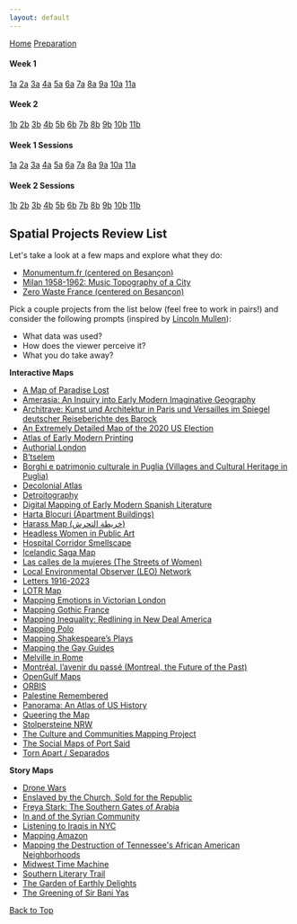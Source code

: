 ```yaml
---
layout: default
---
```


<a name="top"></a>

<div class="session-nav-sidebar">
  <a href="./index.html" class="session-nav-home">Home</a>
  <a href="./workshop-prep.html" class="session-nav-prep">Preparation</a>
  
  <div class="session-nav-week">
    <h4>Week 1</h4>
    <a href="./index.html#1a-introduction-to-spatial-humanities" class="session-nav-button">1a</a>
    <a href="./index.html#2a-modeling-spatial-data-for-the-humanities" class="session-nav-button">2a</a>
    <a href="./index.html#3a-critical-review-of-projects" class="session-nav-button">3a</a>
    <a href="./index.html#4a-semantic-annotation-with-recogito-and-visualizing-spatial-data-with-kepler" class="session-nav-button">4a</a>
    <a href="./index.html#5a-github-github-desktop-markdown-and-github-pages" class="session-nav-button">5a</a>
    <a href="./index.html#6a-github-github-desktop-markdown-and-github-pages-continued" class="session-nav-button">6a</a>
    <a href="./index.html#7a-map-visualization" class="session-nav-button">7a</a>
    <a href="./index.html#8a-intro-to-qgis" class="session-nav-button">8a</a>
    <a href="./index.html#9a-intro-to-qgis-continued" class="session-nav-button">9a</a>
    <a href="./index.html#10a-visit-to-bibliothèque-détude-et-de-conservation" class="session-nav-button">10a</a>
    <a href="./index.html#11a-agent-based-recoding-of-maps" class="session-nav-button">11a</a>
  </div>
  
  <div class="session-nav-week">
    <h4>Week 2</h4>
    <a href="./index.html#1b-xxxx" class="session-nav-button">1b</a>
    <a href="./index.html#2b-xxxx" class="session-nav-button">2b</a>
    <a href="./index.html#3b-xxxx" class="session-nav-button">3b</a>
    <a href="./index.html#4b-xxx" class="session-nav-button">4b</a>
    <a href="./index.html#5b-xxxx" class="session-nav-button">5b</a>
    <a href="./index.html#6b-xxxx" class="session-nav-button">6b</a>
    <a href="./index.html#7b-xxxx" class="session-nav-button">7b</a>
    <a href="./index.html#8b" class="session-nav-button">8b</a>
    <a href="./index.html#9b-xxxx" class="session-nav-button">9b</a>
    <a href="./index.html#10b-xxxx" class="session-nav-button">10b</a>
    <a href="./index.html#11b-xxxx" class="session-nav-button">11b</a>
  </div>
</div>

<div class="session-nav-mobile">
  <div class="session-nav-mobile-week">
    <h4>Week 1 Sessions</h4>
    <div class="session-nav-mobile-buttons">
      <a href="./index.html#1a-introduction-to-spatial-humanities" class="session-nav-mobile-button">1a</a>
      <a href="./index.html#2a-modeling-spatial-data-for-the-humanities" class="session-nav-mobile-button">2a</a>
      <a href="./index.html#3a-critical-review-of-projects" class="session-nav-mobile-button">3a</a>
      <a href="./index.html#4a-semantic-annotation-with-recogito-and-visualizing-spatial-data-with-kepler" class="session-nav-mobile-button">4a</a>
      <a href="./index.html#5a-github-github-desktop-markdown-and-github-pages" class="session-nav-mobile-button">5a</a>
      <a href="./index.html#6a-github-github-desktop-markdown-and-github-pages-continued" class="session-nav-mobile-button">6a</a>
      <a href="./index.html#7a-map-visualization" class="session-nav-mobile-button">7a</a>
      <a href="./index.html#8a-intro-to-qgis" class="session-nav-mobile-button">8a</a>
      <a href="./index.html#9a-intro-to-qgis-continued" class="session-nav-mobile-button">9a</a>
      <a href="./index.html#10a-visit-to-bibliothèque-détude-et-de-conservation" class="session-nav-mobile-button">10a</a>
      <a href="./index.html#11a-agent-based-recoding-of-maps" class="session-nav-mobile-button">11a</a>
    </div>
  </div>
  
  <div class="session-nav-mobile-week">
    <h4>Week 2 Sessions</h4>
    <div class="session-nav-mobile-buttons">
      <a href="./index.html#1b-xxxx" class="session-nav-mobile-button">1b</a>
      <a href="./index.html#2b-xxxx" class="session-nav-mobile-button">2b</a>
      <a href="./index.html#3b-xxxx" class="session-nav-mobile-button">3b</a>
      <a href="./index.html#4b-xxx" class="session-nav-mobile-button">4b</a>
      <a href="./index.html#5b-xxxx" class="session-nav-mobile-button">5b</a>
      <a href="./index.html#6b-xxxx" class="session-nav-mobile-button">6b</a>
      <a href="./index.html#7b-xxxx" class="session-nav-mobile-button">7b</a>
      <a href="./index.html#8b" class="session-nav-mobile-button">8b</a>
      <a href="./index.html#9b-xxxx" class="session-nav-mobile-button">9b</a>
      <a href="./index.html#10b-xxxx" class="session-nav-mobile-button">10b</a>
      <a href="./index.html#11b-xxxx" class="session-nav-mobile-button">11b</a>
    </div>
  </div>
</div>

## Spatial Projects Review List

Let's take a look at a few maps and explore what they do: 

- [Monumentum.fr (centered on Besançon)](https://monumentum.fr/departement/25/doubs) 
- [Milan 1958-1962: Music Topography of a City](https://www.musictopography.com/maps/)
- [Zero Waste France (centered on Besançon)](https://zerodechet.gogocarto.fr/annuaire#/carte/@47.237,6.027,14z?cat=all)


Pick a couple projects from the list below (feel free to work in pairs!) and consider the following prompts (inspired by [Lincoln Mullen](https://lincolnmullen.com/projects/spatial-workshop/literacy.html)):

- What data was used? 
- How does the viewer perceive it? 
- What you do take away? 

<!-- Project review content will be added here -->
**Interactive Maps**

- [A Map of Paradise Lost](https://olvidalo.github.io/paradise-lost/)
- [Amerasia: An Inquiry into Early Modern Imaginative Geography](https://www.ifaresearch.org/amerasia/#)
- [Architrave: Kunst und Architektur in Paris und Versailles im Spiegel deutscher Reiseberichte des Barock](https://architrave.eu/itinerary.html?lang=de#?tab-id=NumberedMap)
- [An Extremely Detailed Map of the 2020 US Election](https://www.nytimes.com/interactive/2021/upshot/2020-election-map.html)
- [Atlas of Early Modern Printing](https://atlas.lib.uiowa.edu/)
- [Authorial London](https://authorial.stanford.edu/)
- [B’tselem](https://www.btselem.org/map)
- [Borghi e patrimonio culturale in Puglia (Villages and Cultural Heritage in Puglia)](https://www.dabimus.com/maps/puglia_cult/index.html)
- [Decolonial Atlas](https://decolonialatlas.wordpress.com/)
- [Detroitography](https://detroitography.com/)
- [Digital Mapping of Early Modern Spanish Literature](https://editio.github.io/mapping.literature/)
- [Harta Blocuri (Apartment Buildings)](https://www.hartablocuri.ro/ploiesti/)
- [Harass Map (خريطة التحرش)](https://harassmap.org/ar/)
- [Headless Women in Public Art](https://headlesswomeninpublic.art/)
- [Hospital Corridor Smellscape](https://sensorymaps.com/?projects=hospital-corridor-smellscape)
- [Icelandic Saga Map](https://sagamap.hi.is/is/)
- [Las calles de la mujeres (The Streets of Women)](https://geochicasosm.github.io/lascallesdelasmujeres/)
- [Local Environmental Observer (LEO) Network](https://www.leonetwork.org/en/#lat=62.874798248437855&lng=65.62501788139345&zoom=3&showing=38A28CF0-0188-449D-A63A-B8A4F7A9C240)
- [Letters 1916-2023](https://letters1916.ie/wp-post/visual-exploration)
- [LOTR Map](http://lotrproject.com/map/#zoom=3&lat=-1315.5&lon=1500&layers=B)
- [Mapping Emotions in Victorian London](https://www.historypin.org/en/victorian-london/geo/51.5128,-0.116085,12/bounds/51.46438,-0.185436,51.561169,-0.046734/paging/1)
- [Mapping Gothic France](https://mcid.mcah.columbia.edu/art-atlas/mapping-gothic/map)
- [Mapping Inequality: Redlining in New Deal America](https://dsl.richmond.edu/panorama/redlining/map#loc=4/38.0448/-95.8425)
- [Mapping Polo](https://www.mappingpolo.com/)
- [Mapping Shakespeare’s Plays](https://www.folger.edu/blogs/collation/mapping-shakespeares-plays/)
- [Mapping the Gay Guides](https://mappingthegayguides.org/viz/map/)
- [Melville in Rome](https://itinerary-maps.netlify.app/melville-in-rome/)
- [Montréal, l’avenir du passé (Montreal, the Future of the Past)](https://www.mun.ca/mapm/fra/accueil_cadre.html)
- [OpenGulf Maps](https://opengulf.github.io/maps/)
- [ORBIS](https://orbis.stanford.edu/)
- [Palestine Remembered](https://www.palestineremembered.com/GeoPoints/Jerusalem_528/SatelliteView.html)
- [Panorama: An Atlas of US History](https://dsl.richmond.edu/panorama/)
- [Queering the Map](https://www.queeringthemap.com/)
- [Stolpersteine NRW](https://stolpersteine.wdr.de/web/de/karte)
- [The Culture and Communities Mapping Project](https://www.edinburghculturalmap.org/)
- [The Social Maps of Port Said](https://nerminelsherif.wixsite.com/othermaps/blank-1)
- [Torn Apart / Separados](https://xpmethod.columbia.edu/torn-apart/volume/1/)

**Story Maps**
- [Drone Wars](https://dronewars.github.io/narrative/)
- [Enslaved by the Church, Sold for the Republic](https://storymaps.arcgis.com/stories/68ea1822adba48acadb2848f40b29048)
- [Freya Stark: The Southern Gates of Arabia](https://storymaps.arcgis.com/stories/b6db13e45f2e43728996bfb9166d99d0)
- [In and of the Syrian Community](https://storymaps.arcgis.com/stories/cbdde5c5081d4423ae0ce9fb5aae37a9)
- [Listening to Iraqis in NYC](https://www.arcgis.com/apps/Cascade/index.html?appid=caace3a2d1624aecac2754b5802de3fc)
- [Mapping Amazon](https://storymaps.arcgis.com/stories/adc5ff253a3643f88d39e7f3ef1a09ee)
- [Mapping the Destruction of Tennessee's African American Neighborhoods](https://www.arcgis.com/apps/MapSeries/index.html?appid=8dba65584072450ca8928a5f3408373f)
- [Midwest Time Machine](https://publications.newberry.org/time-machine/)
- [Southern Literary Trail](https://www.georgiahumanities.org/southern-literary-trail-story-map/)
- [The Garden of Earthly Delights](https://storymap.knightlab.com/examples/bosch-garden/)
- [The Greening of Sir Bani Yas](https://storymaps.arcgis.com/stories/c501bebf16e742a5ad31e5d29c9ad4ea)

<a href="#top" class="back-to-top">Back to Top</a>
